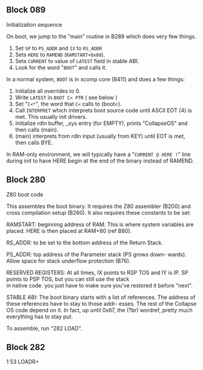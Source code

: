 ## Block 089
Initialization sequence

On boot, we jump to the "main" routine in B289 which does
very few things.

1. Set `SP` to `PS_ADDR` and `IX` to `RS_ADDR`
2. Sets `HERE` to `RAMEND` (`RAMSTART+0x80`).
3. Sets `CURRENT` to value of `LATEST` field in stable ABI.
4. Look for the word "`BOOT`" and calls it.

In a normal system, `BOOT` is in xcomp core (B411) and does a
few things:

1. Initialize all overrides to 0.
2. Write `LATEST` in `BOOT C< PTR` ( see below )
3. Set "`C<*`", the word that `C<` calls to (boot<).
4. Call `INTERPRET` which interprets boot source code until
   ASCII EOT (4) is met. This usually init drivers.
5. Initialize rdln buffer, _sys entry (for EMPTY), prints
   "CollapseOS" and then calls (main).
6. (main) interprets from rdln input (usually from KEY) until
   EOT is met, then calls BYE.

In RAM-only environment, we will typically have a
"`CURRENT @ HERE !`" line during init to have HERE begin at the
end of the binary instead of RAMEND.

## Block 280
Z80 boot code

This assembles the boot binary. It requires the Z80 assembler
(B200) and cross compilation setup (B260). It also requires
these constants to be set:

RAMSTART: beginning address of RAM. This is where system
variables are placed. HERE is then placed at RAM+80 (ref B80).

RS_ADDR: to be set to the bottom address of the Return Stack.

PS_ADDR: top address of the Parameter stack (PS grows down-
wards). Allow space for stack underflow protection (B76).

RESERVED REGISTERS: At all times, IX points to RSP TOS and IY
is IP. SP points to PSP TOS, but you can still use the stack\
in native code. you just have to make sure you've restored it
before "next".

STABLE ABI: The boot binary starts with a list of references.
The address of these references have to stay to those addr-
esses. The rest of the Collapse OS code depend on it. In fact,
up until 0x67, the (?br) wordref, pretty much everything has
to stay put.

To assemble, run "282 LOAD".

## Block 282
1 53 LOADR+
